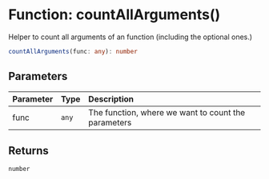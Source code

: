 # Function: countAllArguments()

Helper to count all arguments of an function (including the optional ones.)

```ts
countAllArguments(func: any): number
```

## Parameters

| Parameter | Type  | Description                                         |
| :-------- | :---- | :-------------------------------------------------- |
| func      | `any` | The function, where we want to count the parameters |

## Returns

`number`
